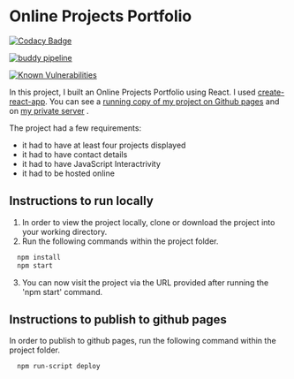 # Online Projects Portfolio

[![Codacy Badge](https://api.codacy.com/project/badge/Grade/f4cb99b5c0ee48ab8ca4adceb8f5aa51)](https://www.codacy.com/app/anthony0030/techdegree-project-02?utm_source=github.com&amp;utm_medium=referral&amp;utm_content=anthony0030/techdegree-project-02&amp;utm_campaign=Badge_Grade)

[![buddy pipeline](https://app.buddy.works/anthonyveaudry/techdegree-project-12/pipelines/pipeline/169833/badge.svg?token=0c43c32994fd26a6482e1ce3a99464898ea6e248e3f6164ebb6037b6baa6e2fc "buddy pipeline")](https://app.buddy.works/anthonyveaudry/techdegree-project-12/pipelines/pipeline/169833)

 [![Known Vulnerabilities](https://snyk.io/test/github/anthony0030/techdegree-project-12/badge.svg)](https://snyk.io/test/github/anthony0030/techdegree-project-12)

In this project, I built an Online Projects Portfolio using React. I used [create-react-app](https://github.com/facebook/create-react-app). You can see a [running copy of my project on Github pages](https://anthony0030.github.io/techdegree-project-12) and on [my private server](https://veaudry.pro) .

The project had a few requirements:

* it had to have at least four projects displayed
* it had to have contact details
* it had to have JavaScript Interactrivity
* it had to be hosted online

## Instructions to run locally

1. In order to view the project locally, clone or download the project into your working directory.
2. Run the following commands within the project folder.

  ```bash
    npm install
    npm start
  ```

3. You can now visit the project via the URL provided after running the 'npm start' command.

## Instructions to publish to github pages

In order to publish to github pages, run the following command within the project folder.

  ```bash
    npm run-script deploy
  ```
